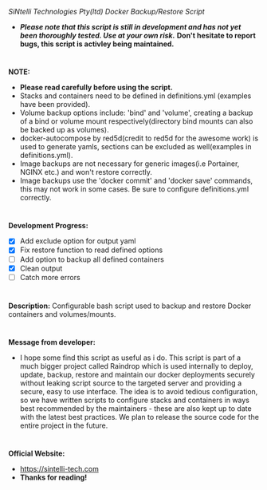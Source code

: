  *SiNtelli Technologies Pty(ltd) Docker Backup/Restore Script*
 * ***Please note that this script is still in development and has not yet been thoroughly tested. Use at your own risk.***
 **Don't hesitate to report bugs, this script is activley being maintained.**
 #  
 **NOTE:**  
 * **Please read carefully before using the script.**
 * Stacks and containers need to be defined in definitions.yml (examples have been provided).
 * Volume backup options include: 'bind' and 'volume', creating a backup of a bind or volume mount respectively(directory bind mounts can also be backed up as volumes).
 * docker-autocompose by red5d(credit to red5d for the awesome work) is used to generate yamls, sections can be excluded as well(examples in definitions.yml).
 * Image backups are not necessary for generic images(i.e Portainer, NGINX etc.) and won't restore correctly.
 * Image backups use the 'docker commit' and 'docker save' commands, this may not work in some cases. Be sure to configure definitions.yml correctly.
 #  
 **Development Progress:**  
 - [x] Add exclude option for output yaml
 - [x] Fix restore function to read defined options
 - [ ] Add option to backup all defined containers
 - [x] Clean output
 - [ ] Catch more errors
 #
 **Description:**
 Configurable bash script used to backup and restore Docker containers and volumes/mounts.
 #
 **Message from developer:**
 * I hope some find this script as useful as i do. This script is part of a much bigger project called Raindrop which is used internally to deploy, update, backup, restore and maintain our docker deployments securely without leaking script source to the targeted server and providing a secure, easy to use interface. The idea is to avoid tedious configuration, so we have written scripts to configure stacks and containers in ways best recommended by the maintainers - these are also kept up to date with the latest best practices. We plan to release the source code for the entire project in the future.
 #
 **Official Website:**
 * https://sintelli-tech.com
 * **Thanks for reading!**
